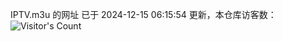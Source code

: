 IPTV.m3u 的网址 已于 2024-12-15 06:15:54 更新，本仓库访客数：![Visitor's Count](https://profile-counter.glitch.me/hero1898_tv/count.svg)
